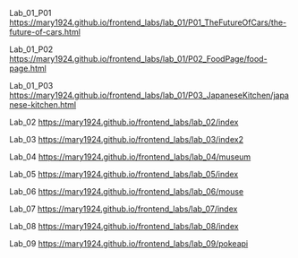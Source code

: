 Lab_01_P01
https://mary1924.github.io/frontend_labs/lab_01/P01_TheFutureOfCars/the-future-of-cars.html

Lab_01_P02
https://mary1924.github.io/frontend_labs/lab_01/P02_FoodPage/food-page.html

Lab_01_P03
https://mary1924.github.io/frontend_labs/lab_01/P03_JapaneseKitchen/japanese-kitchen.html

Lab_02 
https://mary1924.github.io/frontend_labs/lab_02/index

Lab_03
https://mary1924.github.io/frontend_labs/lab_03/index2

Lab_04
https://mary1924.github.io/frontend_labs/lab_04/museum

Lab_05
https://mary1924.github.io/frontend_labs/lab_05/index

Lab_06
https://mary1924.github.io/frontend_labs/lab_06/mouse

Lab_07
https://mary1924.github.io/frontend_labs/lab_07/index

Lab_08
https://mary1924.github.io/frontend_labs/lab_08/index

Lab_09
https://mary1924.github.io/frontend_labs/lab_09/pokeapi
